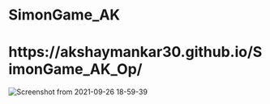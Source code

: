 # SimonGame_AK
<h1>https://akshaymankar30.github.io/SimonGame_AK_Op/</h1>

![Screenshot from 2021-09-26 18-59-39](https://user-images.githubusercontent.com/71863564/134810115-c824396c-3cf9-4756-ae29-8a90e33116cd.png)

